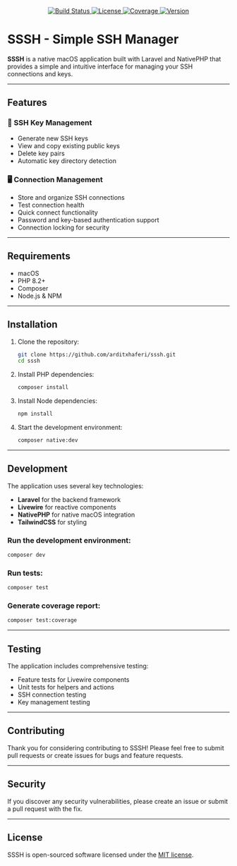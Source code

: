 <p align="center">  
  <a href="https://github.com/arditxhaferi/ssh_manager/actions">  
    <img src="https://img.shields.io/github/actions/workflow/status/arditxhaferi/ssh_manager/ci.yml?style=flat-square&logo=github&label=build" alt="Build Status">  
  </a>  
  <a href="https://packagist.org/packages/laravel/framework">  
    <img src="https://img.shields.io/packagist/l/laravel/framework" alt="License">  
  </a>  
  <a href="https://github.com/arditxhaferi/ssh_manager/actions">  
    <img src="https://img.shields.io/endpoint?url=https://raw.githubusercontent.com/arditxhaferi/ssh_manager/main/coverage.json" alt="Coverage">  
  </a>
  <a href="https://github.com/arditxhaferi/ssh_manager/releases">
    <img src="https://img.shields.io/endpoint?url=https://raw.githubusercontent.com/arditxhaferi/ssh_manager/main/version.json&style=flat-square&label=version" alt="Version">
  </a>
</p>

# SSSH - Simple SSH Manager

**SSSH** is a native macOS application built with Laravel and NativePHP that provides a simple and intuitive interface for managing your SSH connections and keys.

---

## Features

### 🔑 SSH Key Management
- Generate new SSH keys
- View and copy existing public keys
- Delete key pairs
- Automatic key directory detection

### 🖥️ Connection Management
- Store and organize SSH connections
- Test connection health
- Quick connect functionality
- Password and key-based authentication support
- Connection locking for security

---

## Requirements

- macOS
- PHP 8.2+
- Composer
- Node.js & NPM

---

## Installation

1. Clone the repository:
   ```bash
   git clone https://github.com/arditxhaferi/sssh.git
   cd sssh
   ```

2. Install PHP dependencies:
   ```bash
   composer install
   ```

3. Install Node dependencies:
   ```bash
   npm install
   ```

4. Start the development environment:
   ```bash
   composer native:dev
   ```

---

## Development

The application uses several key technologies:
- **Laravel** for the backend framework
- **Livewire** for reactive components
- **NativePHP** for native macOS integration
- **TailwindCSS** for styling

### Run the development environment:
```bash
composer dev
```

### Run tests:
```bash
composer test
```

### Generate coverage report:
```bash
composer test:coverage
```

---

## Testing

The application includes comprehensive testing:
- Feature tests for Livewire components
- Unit tests for helpers and actions
- SSH connection testing
- Key management testing

---

## Contributing

Thank you for considering contributing to SSSH! Please feel free to submit pull requests or create issues for bugs and feature requests.

---

## Security

If you discover any security vulnerabilities, please create an issue or submit a pull request with the fix.

---

## License

SSSH is open-sourced software licensed under the [MIT license](https://opensource.org/licenses/MIT).
